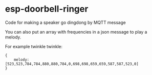 # esp-doorbell-ringer
Code for making a speaker go dingdong by MQTT message

You can also put an array with frequencies in a json message to play a melody.

For example twinkle twinkle:
```
{
    melody:[523,523,784,784,880,880,784,0,698,698,659,659,587,587,523,0]
}
```